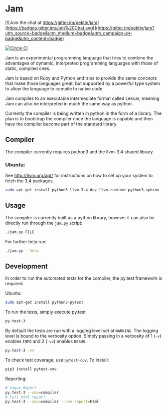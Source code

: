 # Jam

[![Join the chat at https://gitter.im/pektin/jam](https://badges.gitter.im/Join%20Chat.svg)](https://gitter.im/pektin/jam?utm_source=badge&utm_medium=badge&utm_campaign=pr-badge&utm_content=badge)

[![Circle CI](https://circleci.com/gh/pektin/jam.svg?style=svg)](https://circleci.com/gh/pektin/jam)

Jam is an experimental programming language that tries to combine the advantages
of dynamic, interpreted programming languages with those of static, compiled
ones.

Jam is based on Ruby and Python and tries to provide the same concepts that make
those languages great, but supported by a powerful type system to allow the
language to compile to native code.

Jam compiles to an executable intermediate format called Lekvar, meaning Jam can
also be interpreted in much the same way as python.

Currently the compiler is being written in python in the form of a library. The
plan is to bootstrap the compiler once the language is capable and then have the
compiler become part of the standard library.

## Compiler

The compiler currently requires python3 and the llvm-3.4 shared library

### Ubuntu:

See http://llvm.org/apt/ for instructions on how to set up your system to fetch
the 3.4 packages.

``` bash
sudo apt-get install python3 llvm-3.4-dev llvm-runtime python3-sphinx
```

## Usage

The compiler is currently built as a python library, however it can also be
directly run through the `jam.py` script:

``` bash
./jam.py FILE
```

For further help run:

``` bash
./jam.py --help
```

## Development

In order to run the automated tests for the compiler, the py.test framework is
required.

Ubuntu:

``` bash
sudo apt-get install python3-pytest
```

To run the tests, simply execute py.test

``` bash
py.test-3
```

By default the tests are run with a logging level set at `WARNING`. The logging
level is bound to the verbosity option. Simply passing in a verbosity of 1
(`-v`) enables `INFO` and 2 (`-vv`) enables `DEBUG`.

``` bash
py.test-3 -vv
```

To check test coverage, use `pytest-cov`.
To install:

``` bash
pip3 install pytest-cov
```

Reporting:

``` bash
# Vague Report
py.test-3 --cov=compiler
# Full html report
py.test-3 --cov=compiler --cov-report=html
```
